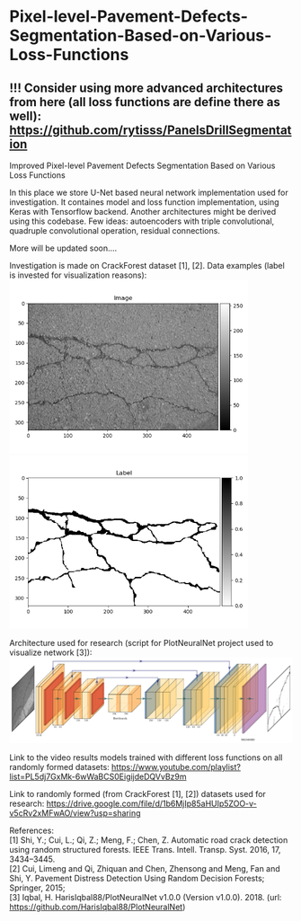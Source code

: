 # Pixel-level-Pavement-Defects-Segmentation-Based-on-Various-Loss-Functions  

## !!! Consider using more advanced architectures from here (all loss functions are define there as well): https://github.com/rytisss/PanelsDrillSegmentation  

Improved Pixel-level Pavement Defects Segmentation Based on Various Loss Functions
  
In this place we store U-Net based neural network implementation used for investigation. It containes model and loss function implementation, using Keras with Tensorflow backend. Another architectures might be derived using this codebase. Few ideas: autoencoders with triple convolutional, quadruple convolutional operation, residual connections.

More will be updated soon....

Investigation is made on CrackForest dataset [1], [2]. Data examples (label is invested for visualization reasons):  
<img src="https://github.com/rytisss/Pixel-level-Pavement-Defects-Segmentation-Based-on-Various-Loss-Functions/blob/master/res/035_image.png" width="425"/> <img src="https://github.com/rytisss/Pixel-level-Pavement-Defects-Segmentation-Based-on-Various-Loss-Functions/blob/master/res/035_label.png" width="425"/> 

Architecture used for research (script for PlotNeuralNet project used to visualize network [3]):  
![alt text](https://github.com/rytisss/Pixel-level-Pavement-Defects-Segmentation-Based-on-Various-Loss-Functions/blob/master/res/4LayerUnet.png)
  
Link to the video results models trained with different loss functions on all randomly formed datasets: https://www.youtube.com/playlist?list=PL5dj7GxMk-6wWaBCS0EigijdeDQVvBz9m
  
Link to randomly formed (from CrackForest [1], [2]) datasets used for research: https://drive.google.com/file/d/1b6MjIp85aHUIp5ZOO-v-v5cRv2xMFwAO/view?usp=sharing
  
References:  
[1] Shi, Y.; Cui, L.; Qi, Z.; Meng, F.; Chen, Z. Automatic road crack detection using random structured forests. IEEE Trans. Intell. Transp. Syst. 2016, 17, 3434–3445.  
[2] Cui, Limeng and Qi, Zhiquan and Chen, Zhensong and Meng, Fan and Shi, Y. Pavement Distress Detection Using Random Decision Forests; Springer, 2015;  
[3] Iqbal, H. HarisIqbal88/PlotNeuralNet v1.0.0 (Version v1.0.0). 2018. (url: https://github.com/HarisIqbal88/PlotNeuralNet)


